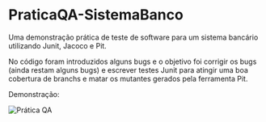 # PraticaQA-SistemaBanco
Uma demonstração prática de teste de software para um sistema bancário utilizando Junit, Jacoco e Pit.

No código foram introduzidos alguns bugs e o objetivo foi corrigir os bugs (ainda restam alguns bugs) e escrever testes Junit para atingir uma boa cobertura de branchs
e matar os mutantes gerados pela ferramenta Pit.

Demonstração:

![Prática QA](https://github.com/jefflovis/PraticaQA-SistemaBanco/blob/main/New-Project.gif?raw=true)
